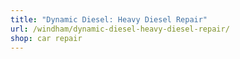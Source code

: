 ```yaml
---
title: "Dynamic Diesel: Heavy Diesel Repair"
url: /windham/dynamic-diesel-heavy-diesel-repair/
shop: car repair
---
```

